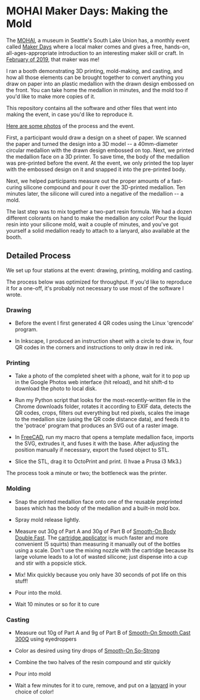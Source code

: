 
# MOHAI Maker Days: Making the Mold

The [MOHAI](https://mohai.org/), a museum in Seattle's South Lake
Union has, a monthly event called [Maker
Days](https://mohai.org/program/maker-days/) where a local maker comes
and gives a free, hands-on, all-ages-appropriate introduction to an
interesting maker skill or craft. In [February of
2019](https://mohai.org/event/maker-day-making-the-mold/), that maker
was me!

I ran a booth demonstrating 3D printing, mold-making, and casting, and
how all those elements can be brought together to convert anything you
draw on paper into an plastic medallion with the drawn design embossed
on the front. You can take home the medallion in minutes, and the mold
too if you'd like to make more copies of it.

This repository contains all the software and other files that went
into making the event, in case you'd like to reproduce it.

[Here are some photos](https://photos.app.goo.gl/AzxZ8Njd79hLUo9N7) of
the process and the event.

First, a participant would draw a design on a sheet of paper. We
scanned the paper and turned the design into a 3D model -- a
40mm-diameter circular medallion with the drawn design embossed on
top. Next, we printed the medallion face on a 3D printer. To save
time, the body of the medallion was pre-printed before the event. At
the event, we only printed the top layer with the embossed design on
it and snapped it into the pre-printed body.

Next, we helped participants measure out the proper amounts of a
fast-curing silicone compound and pour it over the 3D-printed
medallion. Ten minutes later, the silicone will cured into a negative
of the medallion -- a mold.

The last step was to mix together a two-part resin formula. We had a
dozen different colorants on hand to make the medallion any color!
Pour the liquid resin into your silicone mold, wait a couple of
minutes, and you've got yourself a solid medallion ready to attach to
a lanyard, also available at the booth.

## Detailed Process

We set up four stations at the event: drawing, printing, molding and
casting.

The process below was optimized for throughput. If you'd like to
reproduce it for a one-off, it's probably not necessary to use most of
the software I wrote.

### Drawing

* Before the event I first generated 4 QR codes using the Linux
  'qrencode' program.

* In Inkscape, I produced an instruction sheet with a circle to draw
  in, four QR codes in the corners and instructions to only draw in
  red ink.


### Printing

* Take a photo of the completed sheet with a phone, wait for it to pop
  up in the Google Photos web interface (hit reload), and hit shift-d
  to download the photo to local disk.

* Run my Python script that looks for the most-recently-written file
  in the Chrome downloads folder, rotates it according to EXIF data,
  detects the QR codes, crops, filters out everything but red pixels,
  scales the image to the medallion size (using the QR code distance
  data), and feeds it to the 'potrace' program that produces an SVG
  out of a raster image.

* In [FreeCAD](https://www.freecadweb.org), run my macro that opens a
  template medallion face, imports the SVG, extrudes it, and fuses it
  with the base. After adjusting the position manually if necessary,
  export the fused object to STL.

* Slice the STL, drag it to OctoPrint and print. (I hvae a Prusa i3
  Mk3.)

The process took a minute or two; the bottleneck was the printer.

### Molding

* Snap the printed medallion face onto one of the reusable preprinted
bases which has the body of the medallion and a built-in mold box.

* Spray mold release lightly.

* Measure out 30g of Part A and 30g of Part B of [Smooth-On Body
Double
Fast](https://www.smooth-on.com/products/body-double-fast-set/). The
[cartridge
applicator](https://www.reynoldsam.com/product/dispensing-guns/) is
much faster and more convenient (5 squirts) than measuring it manually
out of the bottles using a scale. Don't use the mixing nozzle with the
cartridge because its large volume leads to a lot of wasted silicone;
just dispense into a cup and stir with a popsicle stick.

* Mix! Mix quickly because you only have 30 seconds of pot life on
  this stuff!

* Pour into the mold.

* Wait 10 minutes or so for it to cure

### Casting

* Measure out 10g of Part A and 9g of Part B of [Smooth-On Smooth Cast
  300Q](https://www.smooth-on.com/products/smooth-cast-300q/) using
  eyedroppers

* Color as desired using tiny drops of [Smooth-On
  So-Strong](https://www.smooth-on.com/product-line/strong/)

* Combine the two halves of the resin compound and stir quickly

* Pour into mold

* Wait a few minutes for it to cure, remove, and put on a
  [lanyard](https://www.amazon.com/gp/product/B018JW4IBC/ref=oh_aui_search_asin_title?ie=UTF8&psc=1)
  in your choice of color!

